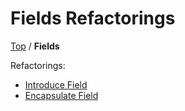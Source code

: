 <!--
GENERATED FILE - DO NOT EDIT
This file was generated by [MarkdownSnippets](https://github.com/SimonCropp/MarkdownSnippets).
Source File: /docs/Fields/mdsource/README.source.md
To change this file edit the source file and then execute ./run_markdown_templates.sh.
-->

# Fields Refactorings

[Top](../README.md) / **Fields**

Refactorings:

* [Introduce Field](IntroduceField.md)
* [Encapsulate Field](EncapsulateField.md)
